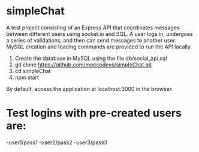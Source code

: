# simpleChat

A test project consisting of an Express API that coordinates messages between different users using socket.io and SQL.
A user logs in, undergoes a series of validations, and then can send messages to another user.
MySQL creation and loading commands are provided to run the API locally.

1) Create the database in MySQL using the file db/social_api.sql
2) git clone https://github.com/moccodevs/simpleChat.git
3) cd simpleChat
4) npm start

By default, access the application at localhost:3000 in the browser.
# Test logins with pre-created users are:
-user1/pass1 
-user2/pass2 
-user3/pass3 
